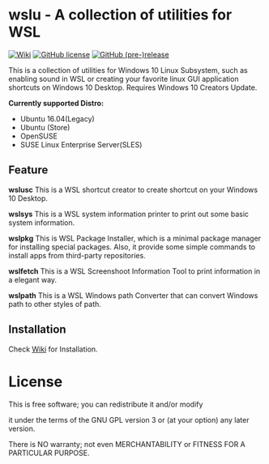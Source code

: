 # wslu - A collection of utilities for WSL

[![Wiki](https://img.shields.io/badge/Wiki-wslu-blue.svg)](https://github.com/patrick330602/wslu/wiki) [![GitHub license](https://img.shields.io/github/license/patrick330602/wslu.svg)](https://github.com/patrick330602/wslu/blob/master/LICENSE) [![GitHub (pre-)release](https://img.shields.io/github/release/patrick330602/wslu/all.svg)](https://github.com/patrick330602/wslu)

This is a collection of utilities for Windows 10 Linux Subsystem, such as enabling sound in WSL or creating your favorite linux GUI application shortcuts on Windows 10 Desktop. Requires Windows 10 Creators Update. 

**Currently supported Distro:**
- Ubuntu 16.04(Legacy)
- Ubuntu (Store)
- OpenSUSE
- SUSE Linux Enterprise Server(SLES)

## Feature

**wslusc**
This is a WSL shortcut creator to create shortcut on your Windows 10 Desktop. 

**wslsys**
This is a WSL system information printer to print out some basic system information.

**wslpkg** 
This is WSL Package Installer, which is a minimal package manager for installing special packages. Also, it provide some simple commands to install apps from third-party repositories.

**wslfetch**
This is a WSL Screenshoot Information Tool to print information in a elegant way.

**wslpath**
This is a WSL Windows path Converter that can convert Windows path to other styles of path.

## Installation

Check [Wiki](https://github.com/patrick330602/wslu/wiki/Installation) for Installation.

# License

This is free software; you can redistribute it and/or modify

it under the terms of the GNU GPL version 3 or (at your option) any later version.

There is NO warranty; not even MERCHANTABILITY or FITNESS FOR A PARTICULAR PURPOSE.
